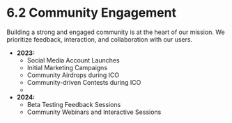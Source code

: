 # 6.2 Community Engagement

Building a strong and engaged community is at the heart of our mission. We prioritize feedback, interaction, and collaboration with our users.

* **2023:**
  * Social Media Account Launches
  * Initial Marketing Campaigns
  * Community Airdrops during ICO
  * Community-driven Contests during ICO
  *
* **2024:**
  * Beta Testing Feedback Sessions
  * Community Webinars and Interactive Sessions
